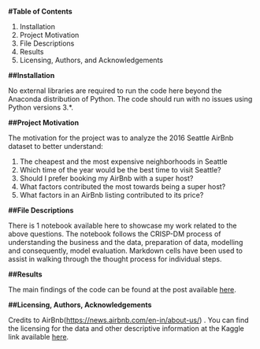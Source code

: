 **#Table of Contents**

1.	Installation
2.	Project Motivation
3.	File Descriptions
4.	Results
5.	Licensing, Authors, and Acknowledgements

**##Installation**

No external libraries are required to run the code here beyond the Anaconda distribution of Python. The code should run with no issues using Python versions 3.*.

**##Project Motivation**

The motivation for the project was to analyze the 2016 Seattle AirBnb dataset to better understand:
 1. The cheapest and the most expensive neighborhoods in Seattle
 2. Which time of the year would be the best time to visit Seattle?
 3. Should I prefer booking my AirBnb with a super host?
 4. What factors contributed the most towards being a super host?
 5. What factors in an AirBnb listing contributed to its price?
 
**##File Descriptions**

There is 1 notebook available here to showcase my work related to the above questions. The notebook follows the CRISP-DM process of understanding the business and the data, preparation of data, modelling and consequently, model evaluation. Markdown cells have been used to assist in walking through the thought process for individual steps.

**##Results**

The main findings of the code can be found at the post available [here](www.google.com).

**##Licensing, Authors, Acknowledgements**

Credits to AirBnb(https://news.airbnb.com/en-in/about-us/) . You can find the licensing for the data and other descriptive information at the Kaggle link available [here](https://www.kaggle.com/airbnb/seattle/data).
